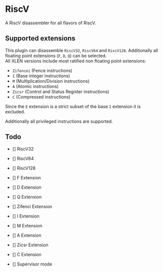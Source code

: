 # RiscV

A RiscV disassembler for all flavors of RiscV.

## Supported extensions

This plugin can disassemble `RiscV32`, `RiscV64` and `RiscV128`. 
Additionally all floating point extensions (`F`, `D`, `Q`) can be selected.  
All XLEN versions include most ratified non floating point extensions:
* `Zifencei` (Fence instructions)
* `I` (Base integer instructions)
* `M` (Multiplication/Division instructions)
* `A` (Atomic instructions)
* `Zicsr` (Control and Status Register instructions)
* `C` (Compressed instructions)

Since the `E` extension is a strict subset of the base `I` extension it is excluded.

Additionally all privileged instructions are supported.

## Todo

* [] RiscV32
* [] RiscV64
* [] RiscV128

* [] F Extension
* [] D Extension
* [] Q Extension

* [] Zifenci Extension
* [] I Extension
* [] M Extension
* [] A Extension
* [] Zicsr Extension
* [] C Extension

* [] Supervisor mode